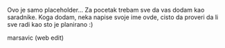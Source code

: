 Ovo je samo placeholder... Za pocetak trebam sve da vas dodam kao saradnike. Koga dodam, neka napise svoje ime ovde, cisto da proveri da li sve radi kao sto je planirano :)

marsavic (web edit)




